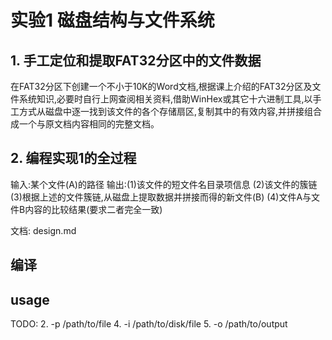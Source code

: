 # 实验1 磁盘结构与文件系统

## 1. 手工定位和提取FAT32分区中的文件数据

在FAT32分区下创建一个不小于10K的Word文档,根据课上介绍的FAT32分区及文
件系统知识,必要时自行上网查阅相关资料,借助WinHex或其它十六进制工具,以手
工方式从磁盘中逐一找到该文件的各个存储扇区,复制其中的有效内容,并拼接组合
成一个与原文档内容相同的完整文档。

## 2. 编程实现1的全过程

输入:某个文件(A)的路径
输出:(1)该文件的短文件名目录项信息
(2)该文件的簇链
(3)根据上述的文件簇链,从磁盘上提取数据并拼接而得的新文件(B)
(4)文件A与文件B内容的比较结果(要求二者完全一致)

文档: design.md

## 编译

## usage

TODO:
2. -p /path/to/file
4. -i /path/to/disk/file
5. -o /path/to/output
